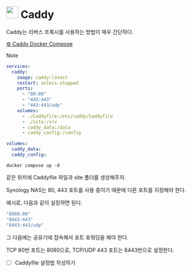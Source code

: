 # <img src="https://cdn.jsdelivr.net/gh/selfhst/icons/svg/caddy.svg" width="32px" height="32px"> Caddy
Caddy는 리버스 프록시를 사용하는 방법이 매우 간단하다.

[⚙️ Caddy Docker Compose](https://caddyserver.com/docs/running#docker-compose)
> [!NOTE]
> ```yml
> services:
>   caddy:
>     image: caddy:latest
>     restart: unless-stopped
>     ports:
>       - "80:80"
>       - "443:443"
>       - "443:443/udp"
>     volumes:
>       - ./Caddyfile:/etc/caddy/Caddyfile
>       - ./site:/srv
>       - caddy_data:/data
>       - caddy_config:/config
>
> volumes:
>   caddy_data:
>   caddy_config:
> ```
>
> ```
> docker compose up -d
> ```

같은 위치에 Caddyfile 파일과 site 폴더를 생성해주자.

Synology NAS는 80, 443 포트를 사용 중이기 때문에 다른 포트를 지정해야 한다.

예시로, 다음과 같이 설정하면 된다.
```yml
"8080:80"
"8443:443"
"8443:443/udp"
```

그 다음에는 공유기에 접속해서 포트 포워딩을 해야 한다.

TCP 80번 포트는 8080으로, TCP/UDP 443 포트는 8443번으로 설정한다.

- [ ] Caddyfile 설정법 작성하기

